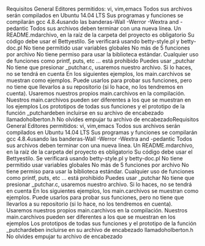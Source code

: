 Requisitos
General
Editores permitidos: vi, vim,emacs
Todos sus archivos serán compilados en Ubuntu 14.04 LTS
Sus programas y funciones se compilarán gcc 4.8.4usando las banderas-Wall -Werror -Wextra and -pedantic
Todos sus archivos deben terminar con una nueva línea.
Un README.mdarchivo, en la raíz de la carpeta del proyecto es obligatorio
Su código debe usar el Bettyestilo. Se verificará usando betty-style.pl y betty-doc.pl
No tiene permitido usar variables globales
No más de 5 funciones por archivo
No tiene permiso para usar la biblioteca estándar. Cualquier uso de funciones como printf, puts, etc ... está prohibido
Puedes usar _putchar
No tiene que presionar _putchar.c, usaremos nuestro archivo. Si lo haces, no se tendrá en cuenta
En los siguientes ejemplos, los main.carchivos se muestran como ejemplos. Puede usarlos para probar sus funciones, pero no tiene que llevarlos a su repositorio (si lo hace, no los tendremos en cuenta). Usaremos nuestros propios main.carchivos en la compilación. Nuestros main.carchivos pueden ser diferentes a los que se muestran en los ejemplos
Los prototipos de todas sus funciones y el prototipo de la función _putchardeben incluirse en su archivo de encabezado llamadoholberton.h
No olvides empujar tu archivo de encabezadoRequisitos
General
Editores permitidos: vi, vim,emacs
Todos sus archivos serán compilados en Ubuntu 14.04 LTS
Sus programas y funciones se compilarán gcc 4.8.4usando las banderas-Wall -Werror -Wextra and -pedantic
Todos sus archivos deben terminar con una nueva línea.
Un README.mdarchivo, en la raíz de la carpeta del proyecto es obligatorio
Su código debe usar el Bettyestilo. Se verificará usando betty-style.pl y betty-doc.pl
No tiene permitido usar variables globales
No más de 5 funciones por archivo
No tiene permiso para usar la biblioteca estándar. Cualquier uso de funciones como printf, puts, etc ... está prohibido
Puedes usar _putchar
No tiene que presionar _putchar.c, usaremos nuestro archivo. Si lo haces, no se tendrá en cuenta
En los siguientes ejemplos, los main.carchivos se muestran como ejemplos. Puede usarlos para probar sus funciones, pero no tiene que llevarlos a su repositorio (si lo hace, no los tendremos en cuenta). Usaremos nuestros propios main.carchivos en la compilación. Nuestros main.carchivos pueden ser diferentes a los que se muestran en los ejemplos
Los prototipos de todas sus funciones y el prototipo de la función _putchardeben incluirse en su archivo de encabezado llamadoholberton.h
No olvides empujar tu archivo de encabezado
